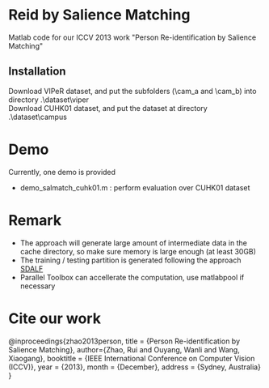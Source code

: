 Reid by Salience Matching
=========================

Matlab code for our ICCV 2013 work "Person Re-identification by Salience Matching" 


Installation
------------
Download VIPeR dataset, and put the subfolders (\cam_a and \cam_b) into directory .\dataset\viper\
Download CUHK01 dataset, and put the dataset at directory .\dataset\campus

Demo
====
Currently, one demo is provided

- demo_salmatch_cuhk01.m : perform evaluation over CUHK01 dataset

Remark
======
- The approach will generate large amount of intermediate data in the cache directory, so make sure memory is large enough (at least 30GB)
- The training / testing partition is generated following the approach [SDALF](http://www.lorisbazzani.info/code-datasets/sdalf-descriptor/) 
- Parallel Toolbox can accellerate the computation, use matlabpool if necessary

Cite our work
=============
@inproceedings{zhao2013person,
 title = {Person Re-identification by Salience Matching},
 author={Zhao, Rui and Ouyang, Wanli and Wang, Xiaogang},
 booktitle = {IEEE International Conference on Computer Vision (ICCV)},
 year = {2013},
 month = {December},
 address = {Sydney, Australia}
}
